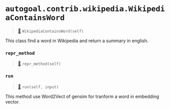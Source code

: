 # `autogoal.contrib.wikipedia.WikipediaContainsWord`

> [📝](https://github.com/autogal/autogoal/blob/master/autogoal/contrib/wikipedia/_base.py#L25)
> `WikipediaContainsWord(self)`

This class find a word in Wikipedia and return a summary in english.
    
### `repr_method`

> [📝](https://github.com/autogoal/autogoal/blob/master/autogoal/utils/__init__.py#L87)
> `repr_method(self)`

### `run`

> [📝](https://github.com/autogoal/autogoal/blob/master/autogoal/contrib/wikipedia/_base.py#L32)
> `run(self, input)`

This method use Word2Vect of gensim for tranform a word in embedding vector.
        
